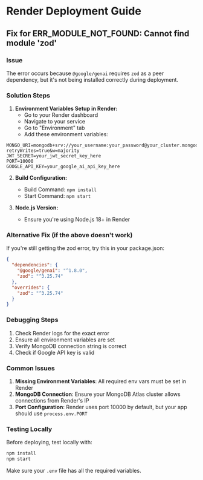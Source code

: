 # Render Deployment Guide

## Fix for ERR_MODULE_NOT_FOUND: Cannot find module 'zod'

### Issue
The error occurs because `@google/genai` requires `zod` as a peer dependency, but it's not being installed correctly during deployment.

### Solution Steps

1. **Environment Variables Setup in Render:**
   - Go to your Render dashboard
   - Navigate to your service
   - Go to "Environment" tab
   - Add these environment variables:

```
MONGO_URI=mongodb+srv://your_username:your_password@your_cluster.mongodb.net/your_database_name?retryWrites=true&w=majority
JWT_SECRET=your_jwt_secret_key_here
PORT=10000
GOOGLE_API_KEY=your_google_ai_api_key_here
```

2. **Build Configuration:**
   - Build Command: `npm install`
   - Start Command: `npm start`

3. **Node.js Version:**
   - Ensure you're using Node.js 18+ in Render

### Alternative Fix (if the above doesn't work)

If you're still getting the zod error, try this in your package.json:

```json
{
  "dependencies": {
    "@google/genai": "^1.8.0",
    "zod": "^3.25.74"
  },
  "overrides": {
    "zod": "^3.25.74"
  }
}
```

### Debugging Steps

1. Check Render logs for the exact error
2. Ensure all environment variables are set
3. Verify MongoDB connection string is correct
4. Check if Google API key is valid

### Common Issues

1. **Missing Environment Variables**: All required env vars must be set in Render
2. **MongoDB Connection**: Ensure your MongoDB Atlas cluster allows connections from Render's IP
3. **Port Configuration**: Render uses port 10000 by default, but your app should use `process.env.PORT`

### Testing Locally

Before deploying, test locally with:
```bash
npm install
npm start
```

Make sure your `.env` file has all the required variables. 